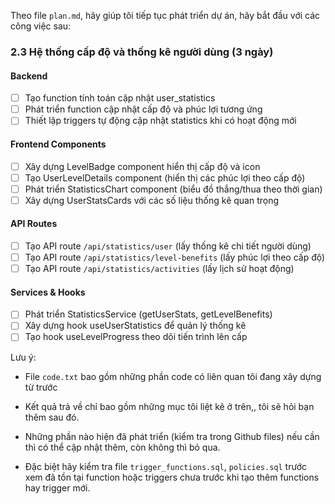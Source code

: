 Theo file `plan.md`, hãy giúp tôi tiếp tục phát triển dự án, hãy bắt đầu với các công việc sau:

### 2.3 Hệ thống cấp độ và thống kê người dùng (3 ngày)

#### Backend
- [ ] Tạo function tính toán cập nhật user_statistics
- [ ] Phát triển function cập nhật cấp độ và phúc lợi tương ứng
- [ ] Thiết lập triggers tự động cập nhật statistics khi có hoạt động mới

#### Frontend Components
- [ ] Xây dựng LevelBadge component hiển thị cấp độ và icon
- [ ] Tạo UserLevelDetails component (hiển thị các phúc lợi theo cấp độ)
- [ ] Phát triển StatisticsChart component (biểu đồ thắng/thua theo thời gian)
- [ ] Xây dựng UserStatsCards với các số liệu thống kê quan trọng

#### API Routes
- [ ] Tạo API route `/api/statistics/user` (lấy thống kê chi tiết người dùng)
- [ ] Tạo API route `/api/statistics/level-benefits` (lấy phúc lợi theo cấp độ)
- [ ] Tạo API route `/api/statistics/activities` (lấy lịch sử hoạt động)

#### Services & Hooks
- [ ] Phát triển StatisticsService (getUserStats, getLevelBenefits)
- [ ] Xây dựng hook useUserStatistics để quản lý thống kê
- [ ] Tạo hook useLevelProgress theo dõi tiến trình lên cấp

Lưu ý:
- File `code.txt` bao gồm những phần code có liên quan tôi đang xây dựng từ trước

- Kết quả trả về chỉ bao gồm những mục tôi liệt kê ở trên,, tôi sẽ hỏi bạn thêm sau đó.

- Những phần nào hiện đã phát triển (kiểm tra trong Github files) nếu cần thì có thể cập nhật thêm, còn không thì bỏ qua.

- Đặc biệt hãy kiểm tra file `trigger_functions.sql`, `policies.sql`​ trước xem đã tồn tại function hoặc triggers chưa trước khi tạo thêm functions hay trigger mới.
